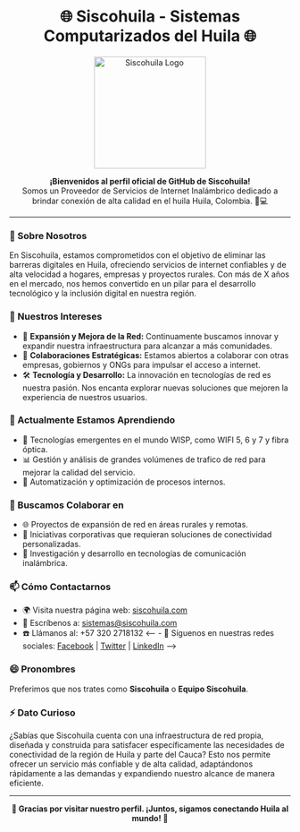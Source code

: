 <h1 align="center">🌐 Siscohuila - Sistemas Computarizados del Huila 🌐</h1>

<p align="center">
  <a href="https://siscohuila.com/"><img src="https://siscohuila.com/templates/g5_helium/custom/images/siscohuila.png" alt="Siscohuila Logo" width="200"/></a>
</p>

<p align="center">
  <strong>¡Bienvenidos al perfil oficial de GitHub de Siscohuila!</strong><br>
  Somos un Proveedor de Servicios de Internet Inalámbrico dedicado a brindar conexión de alta calidad en el huila Huila, Colombia. 📡💻
</p>

---

### 👋 Sobre Nosotros

En Siscohuila, estamos comprometidos con el objetivo de eliminar las barreras digitales en Huila, ofreciendo servicios de internet confiables y de alta velocidad a hogares, empresas y proyectos rurales. Con más de X años en el mercado, nos hemos convertido en un pilar para el desarrollo tecnológico y la inclusión digital en nuestra región.

### 👀 Nuestros Intereses

- 💼 **Expansión y Mejora de la Red:** Continuamente buscamos innovar y expandir nuestra infraestructura para alcanzar a más comunidades.
- 🤝 **Colaboraciones Estratégicas:** Estamos abiertos a colaborar con otras empresas, gobiernos y ONGs para impulsar el acceso a internet.
- 🛠️ **Tecnología y Desarrollo:** La innovación en tecnologías de red es nuestra pasión. Nos encanta explorar nuevas soluciones que mejoren la experiencia de nuestros usuarios.

### 🌱 Actualmente Estamos Aprendiendo

- 🚀 Tecnologías emergentes en el mundo WISP, como WIFI 5, 6 y 7 y fibra óptica.
- 📊 Gestión y análisis de grandes volúmenes de trafico de red para mejorar la calidad del servicio.
- 🔄 Automatización y optimización de procesos internos.

### 💞️ Buscamos Colaborar en

- 🌐 Proyectos de expansión de red en áreas rurales y remotas.
- 🏢 Iniciativas corporativas que requieran soluciones de conectividad personalizadas.
- 📡 Investigación y desarrollo en tecnologías de comunicación inalámbrica.

### 📫 Cómo Contactarnos

- 🌍 Visita nuestra página web: [siscohuila.com](https://siscohuila.com/)
- 📧 Escríbenos a: sistemas@siscohuila.com
- ☎️ Llámanos al: +57 320 2718132
<--  - 📱 Síguenos en nuestras redes sociales: [Facebook](#) | [Twitter](#) | [LinkedIn](#) -->

### 😄 Pronombres

Preferimos que nos trates como **Siscohuila** o **Equipo Siscohuila**.

### ⚡ Dato Curioso

¿Sabías que Siscohuila cuenta con una infraestructura de red propia, diseñada y construida para satisfacer específicamente las necesidades de conectividad de la región de Huila y parte del Cauca? Esto nos permite ofrecer un servicio más confiable y de alta calidad, adaptándonos rápidamente a las demandas y expandiendo nuestro alcance de manera eficiente.

---

<p align="center">
  <b>🌟 Gracias por visitar nuestro perfil. ¡Juntos, sigamos conectando Huila al mundo! 🌟</b>
</p>
